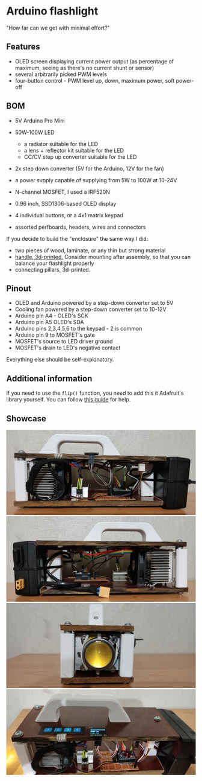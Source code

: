 # Arduino flashlight
"How far can we get with minimal effort?"
## Features
- OLED screen displaying current power output (as percentage of maximum, seeing as there's no current shunt or sensor)
- several arbitrarily picked PWM levels
- four-button control - PWM level up, down, maximum power, soft power-off

## BOM
* 5V Arduino Pro Mini
* 50W-100W LED
    * a radiator suitable for the LED
    * a lens + reflector kit suitable for the LED
    * CC/CV step up converter suitable for the LED
* 2x step down converter (5V for the Arduino, 12V for the fan)
* a power supply capable of supplying from 5W to 100W at 10-24V

* N-channel MOSFET, I used a IRF520N
* 0.96 inch, SSD1306-based OLED display
* 4 individual buttons, or a 4x1 matrix keypad
* assorted perfboards, headers, wires and connectors

If you decide to build the "enclosure" the same way I did:
* two pieces of wood, laminate, or any thin but strong material
* [handle, 3d-printed.](https://www.thingiverse.com/thing:4619895) Consider mounting after assembly, so that you can balance your flashlight properly
* connecting pillars, 3d-printed.

## Pinout
* OLED and Arduino powered by a step-down converter set to 5V
* Cooling fan powered by a step-down converter set to 10-12V
* Arduino pin A4 - OLED's SCK
* Arduino pin A5 OLED's SDA
* Arduino pins 2,3,4,5,6 to the keypad - 2 is common
* Arduino pin 9 to MOSFET's gate
* MOSFET's source to LED driver ground
* MOSFET's drain to LED's negative contact

Everything else should be self-explanatory.

## Additional information
If you need to use the `flip()` function, you need to add this it Adafruit's library yourself. You can follow [this guide](http://nerdclub-uk.blogspot.com/2016/03/adding-flip-function-to-adafruits.html) for help.

## Showcase
![PIC1](https://github.com/Syverynx/Arduino-flashlight/blob/master/Images/Light%20(1).jpg)
![PIC2](https://github.com/Syverynx/Arduino-flashlight/blob/master/Images/Light%20(2).jpg)
![PIC3](https://github.com/Syverynx/Arduino-flashlight/blob/master/Images/Light%20(3).jpg)
![PIC4](https://github.com/Syverynx/Arduino-flashlight/blob/master/Images/Light%20(4).jpg)
